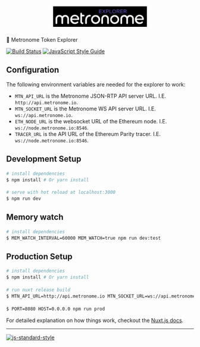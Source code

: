 <h1 align="center">
  <img src="./assets/img/logo-black.png" alt="Metronome Explorer" width="50%">
</h1>

🔎 Metronome Token Explorer

[![Build Status](https://travis-ci.com/MetronomeToken/metronome-explorer.svg?token=zFtwnjoHbEAEPUQyswR1&branch=master)](https://travis-ci.com/MetronomeToken/metronome-desktop-wallet)
[![JavaScript Style Guide](https://img.shields.io/badge/code_style-standard-brightgreen.svg)](https://standardjs.com)

## Configuration

The following environment variables are needed for the explorer to work:

- `MTN_API_URL` is the Metronome JSON-RTP API server URL. I.E. `http://api.metronome.io`.
- `MTN_SOCKET_URL` is the Metronome WS API server URL. I.E. `ws://api.metronome.io`.
- `ETH_NODE_URL` is the websocket URL of the Ethereum node. I.E. `ws://node.metronome.io:8546`.
- `TRACER_URL` is the API URL of the Ethereum Parity tracer. I.E. `ws://node.metronome.io:8546`.

## Development Setup

``` bash
# install dependencies
$ npm install # Or yarn install

# serve with hot reload at localhost:3000
$ npm run dev
```
## Memory watch

``` bash
# install dependencies
$ MEM_WATCH_INTERVAL=60000 MEM_WATCH=true npm run dev:test
```

## Production Setup

``` bash
# install dependencies
$ npm install # Or yarn install

# run nuxt release build
$ MTN_API_URL=http://api.metronome.io MTN_SOCKET_URL=ws://api.metronome.io ETH_NODE_URL=ws://node.metronome.io:8546 npm run build

$ PORT=8080 HOST=0.0.0.0 npm run prod
```

For detailed explanation on how things work, checkout the [Nuxt.js docs](https://github.com/nuxt/nuxt.js).

---
[![js-standard-style](https://cdn.rawgit.com/standard/standard/master/badge.svg)](http://standardjs.com)
